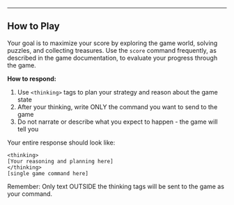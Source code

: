 ---

## How to Play

Your goal is to maximize your score by exploring the game world, solving puzzles, and collecting treasures. Use the `score` command frequently, as described in the game documentation, to evaluate your progress through the game.

**How to respond:**

1. Use `<thinking>` tags to plan your strategy and reason about the game state
2. After your thinking, write ONLY the command you want to send to the game
3. Do not narrate or describe what you expect to happen - the game will tell you

Your entire response should look like:
```
<thinking>
[Your reasoning and planning here]
</thinking>
[single game command here]
```

Remember: Only text OUTSIDE the thinking tags will be sent to the game as your command.
